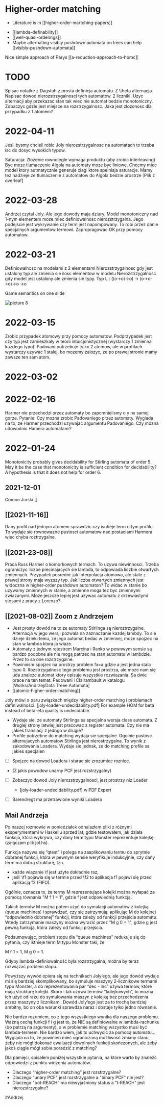 # Higher-order matching

* Literature is in [[higher-order-martching-papers]]

- [[lambda-definability]]
- [[well-quasi-orderings]]
- Maybe alternating visibly pushdown automata on trees can help [[visibly-pushdown-automata]]


Nice simple approach of Parys [[a-reduction-approach-to-homc]]

# TODO
Spisac notatke z Dagstuh z prosta definicja automatu. Z \theta alternacja
Napisac dowod nierozstrzygalnosci tych automatow. 2 liczniki. Uzyc alternacji
aby przekazac stan tak wiec nie automat bedzie monotoniczny.
Zobaczyc gdzie jest miejsce na rozstrzygalnosc.
Jaka jest zlozonosc dla przypadku z 1 atomem?

# 2022-04-11
Jesli bysmy chcieli robic Joly nierozstrzygalnosc na automatach to trzeba isc do
dosyc wysokich typow. 

Saturacja: 
Zlozenie rownolegle wymaga produktu (aby zrobic interleaving)
Byc moze tlumaczenie Algola na automaty moze byc liniowe.
Chcemy miec model ktory autmatycznie generuje ciagi ktore spelniaja saturacje.
Mamy tez nadzieje ze tlumaczenie z automatow do Algola bedzie prostrze
[Plik z overleaf]





# 2022-03-28
Andrzej czytal Joly. Ale jego dowody maja dziury.
Model monotoniczny nad 1-nym elementem moze miec definiowalnosc
nierozstrzygalna.
Jego podejscie jest wykrywanie czy term jest napompowany. 
To robi przez danie specjalnych argumentow termowi.
Zapropragowac OK przy pomocy automatow.

# 2022-03-21
Definiowalnosc na modelami z 2 elementami
Nierozstrzygalnosc gdy jest ustalony typ ale zmienia sie ilosc elementow w modelu
Nierozstrzygalnosc gdy model jest ustalony ale zmienia sie typy.
Typ L : ((o->o)->o) -> (o->o->o)->o ->o

Game semantics on one slide

![picture 8](images/2d37f695c2f647d8c8697ff6b7a9c43b1b775b466801a50f3ccf7467598a1c10.png)  


# 2022-03-15
Zrobic przypadek atomowy przy pomocy automatow.
Podprzypadek jest czy typ jest zamieszkaly w teorii intuicjonistycznej
(wystarczy 1 zmienna kazdego typu).
Padovani potrzebuje tylko 2 atomow, ale w profilach wystarczy uzywac 1 stalej,
bo mozemy zalozyc, ze po prawej stronie mamy zawsze ten sam atom.

# 2022-03-02

# 2022-02-16
Harmer nie przechodzi przez automaty bo zapomnielismy o y na samej gorze.
Pytanie: Czy mozna zrobic Padovaniego przez automaty.
Wyglada na to, ze Harmer przechodzi uzywajac argumentu Padovaniego.
Czy mozna udowodnic Hamera automatami?

# 2022-01-24
Monotonicity probably gives decidability for Stirling automata of order 5. 
May it be the case that monotonicity is sufficient condition for decidability?
A hypothesis is that it does not help for order 6.

## 2021-12-01
Comon Jurski []

## [[2021-11-16]]
Dany profil nad jednym atomem sprawdzic czy isntieje term o tym profilu. To
wydaje sie rownowazne pustosci automatow nad postaciami Harmera wiec chyba
roztrzygalne.


## [[2021-23-08]]
Praca Russ Harmer o komorkowych termach. To uzywa niewinnosci.
Trzeba ograniczyc liczbe precinajacych sie lambda, to odpowiada liczbie
otwartych zmiennych. 
Przypadek posredni: jak interpolacja atomowa, ale stale z prawej strony maja
wyzszy typ.
Jak liczba otwartych zmiennych jest widoczna w higher-order pushdown automaton? 
To widac w stanie bo uzywamy zmiennych w stanie, a zmienne moga tez byc
zmiennymi zwiazanymi.
Moze jeszcze lepiej jest uzywac automatu z drzewiastymi stosami z pracy z Lorenzo?

## [[2021-08-02]] Zoom z Andrzejem
* Jest prosty dowód na to ze automaty Stirlinga są nieroztrzygalne. Alternacja w
  jego wersji pozwala na zaznaczanie kazdej lambdy. To sie dzieje dzieki temu,
  ze jego automat bedac w zmiennej, moze spojzec na stan w lambda ktora ja
  wiaze.
* Automaty z jednym rejestrem Marcina i Ranko w pewnwym sensie są bardzo podobne
  ale nie mogą  patrzec na stan automatu w lambdzie. Przez to sa one
  rozstrzygalne. 
* Powinnism spojzec na prostrzy problem fx=a gdzie a jest jedna stala typu 0.
  Rozstrzygalnosc tego problemu jest prostrza, ale moze nam się uda znalezc
  automat ktory opisuje wszystkie rozwiazania. Sa dwie prace na ten temat. 
  Padowani i Clairambault w katalogu [Works/Andrzej/Data Treee Automata]
* [[atomic-higher-order-matching]]

Joly mówi o paru związkach między higher-order matching i problamach
definiwalności.
[joly-loader-undecidability.pdf]
For example HOM for beta instead of beta-eta quality is undecidable. 

* Wydaje sie, ze automaty Stirlinga sa specjalna wersja class automata. Z drugiej
strony latwiej jest pracowac z register automata. Czy nie ma jakies translacji z
jedngo w drugie?
* Profile potrzebne do matching wydaja sie specjalne. 
  Ogolnie pustosc alternujacych automatow Stirlinga jest nierostrzygalna. To
  wynik z zakodowania Loadera. Wydaje sie jednak, ze do matching profile sa
  jakies specjalen
- [ ] Spojzec na dowod Loadera i starac sie zrozumiec roznice.
* (Z jakis powodow unarny PCF jest rozstrzygalny)
- [ ] Zobaczyc dowod Joly nierozstrzygalnosci, jest prostrzy niz Loader
  * [joly-loader-undecidability.pdf] w PDF Expert
- [ ] Barendregt ma przetrawione wyniki Loadera


## Mail Andrzeja
Po naszej rozmowie w poniedziałek odnalazłem pliki z różnymi eksperymentami w Haskellu sprzed lat, gdzie testowałem, jak działa funkcja, która wykrywa, czy dany term typu Monster reprezentuje kolejkę (załączam plik jol.hs).

Funkcja nazywa się “qtest” i polega na zaaplikowaniu termu do sprytnie dobranej funkcji, która w pewnym sensie weryfikuje indukcyjnie, czy dany term ma dobrą strukturę, tzn. 

- każde wiązanie  \f jest użyte dokładnie raz,
- jeśli \f1 pojawia się w termie przed \f2 to aplikacja f1 pojawi się przed aplikacją f2 (FIFO).

Ogólnie, oznacza to, że termy M reprezentujące kolejki można wyłapać za pomocą równania "M f 1 = 1", gdzie f jest odpowiednią funkcją.

Takich termów M można potem użyć do symulacji automatów z kolejką (queue machines) i sprawdzać, czy się zatrzymują, aplikując M do kolejnej “odpowiednio dobranej” funkcji, która zależy od funkcji przejścia automatu.
Wtedy zatrzymanie maszyny można wyrazić przez "M g 0 = 1", gdzie g jest pewną funkcją, która zależy od funkcji przejścia.

Podsumowując, problem stopu dla “queue machines" redukuje się do pytania, czy istnieje term M typu Monster taki, że

M f 1 = 1, 
M g 0 = 1.

Gdyby lambda-definiowalność była rozstrzygalna, można by teraz rozwiązać problem stopu.

Powyższy wywód opiera się na technikach Joly’ego, ale jego dowód wydaje mi się bardziej skomplikowany, bo symuluje maszyny 2-licznikowe termami typu Monster, a do reprezentowania par “dec - inc” używa termów, które mają strukturę kolejki. Skoro i tak używa termów “kolejkowych”, to można ich użyć od razu do symulowania maszyn z kolejką bez przechodzenia przez maszyny z licznikami. Dowód Joly’ego jest za to trochę bardziej ambitny, bo on oba warunki sprawdza naraz i dostaje tylko jedno równanie.

Nie bardzo rozumiem, co z tego wszystkiego wynika dla naszego problemu. Ważną cechą funkcji f i g jest to, że NIE są definiowalne w lambda-rachunku (bo patrzą na argumenty), a w problemie matching wszystko musi być lambda-termem. Nie bardzo wiem, jak to uchwycić za pomocą automatu… Wygląda na to, że powinien mieć ograniczoną możliwość zmiany stanu, żeby nie mógł dokonać ewaluacji dowolnych funkcji skończonych, ale żeby jakoś ciągle mógł sobie poradzić z matching?

Dla pamięci, spisałem poniżej wszystkie pytania, na które warto by znaleźć odpowiedzi z punktu widzenia automatów.

- Dlaczego “higher-order matching” jest rozstrzygalne?
- Dlaczego "unary PCF" jest rozstrzygalne a "binary PCF" nie jest?
- Dlaczego "bot-REACH” ma niewyjaśniony status a “t-REACH” jest nierozstrzygalne?


#Andrzej